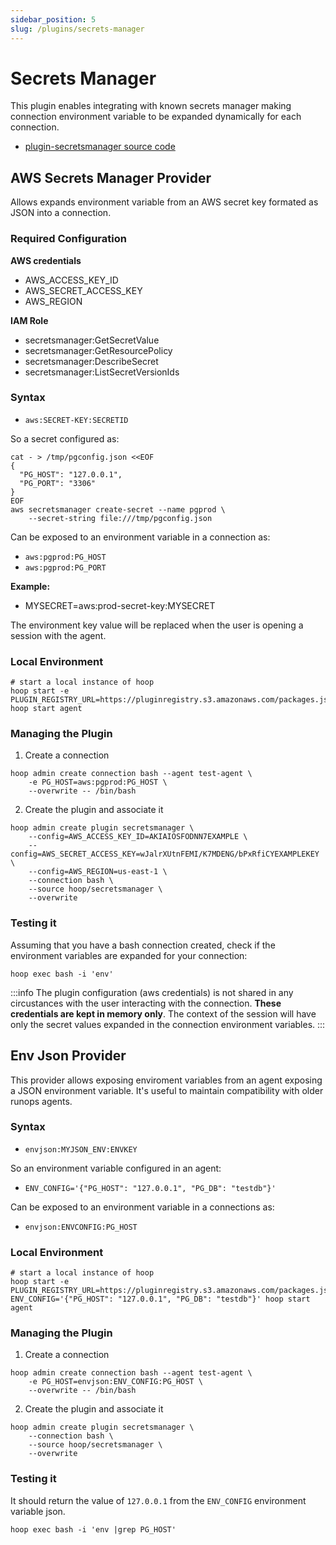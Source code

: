 ```yaml
---
sidebar_position: 5
slug: /plugins/secrets-manager
---
```


# Secrets Manager

This plugin enables integrating with known secrets manager making connection environment variable to be expanded dynamically for each connection.

- [plugin-secretsmanager source code](https://github.com/hoophq/plugin-secretsmanager)

## AWS Secrets Manager Provider

Allows expands environment variable from an AWS secret key formated as JSON into a connection.

### Required Configuration

**AWS credentials**

- AWS_ACCESS_KEY_ID
- AWS_SECRET_ACCESS_KEY
- AWS_REGION

**IAM Role**

- secretsmanager:GetSecretValue
- secretsmanager:GetResourcePolicy
- secretsmanager:DescribeSecret
- secretsmanager:ListSecretVersionIds

### Syntax

- `aws:SECRET-KEY:SECRETID`

So a secret configured as:

```shell
cat - > /tmp/pgconfig.json <<EOF
{
  "PG_HOST": "127.0.0.1",
  "PG_PORT": "3306"
}
EOF
aws secretsmanager create-secret --name pgprod \
    --secret-string file:///tmp/pgconfig.json
```

Can be exposed to an environment variable in a connection as:

- `aws:pgprod:PG_HOST`
- `aws:pgprod:PG_PORT`

**Example:**

- MYSECRET=aws:prod-secret-key:MYSECRET

The environment key value will be replaced when the user is opening a session with the agent.

### Local Environment

```shell
# start a local instance of hoop
hoop start -e PLUGIN_REGISTRY_URL=https://pluginregistry.s3.amazonaws.com/packages.json
hoop start agent
```

### Managing the Plugin

1. Create a connection

```shell
hoop admin create connection bash --agent test-agent \
    -e PG_HOST=aws:pgprod:PG_HOST \
    --overwrite -- /bin/bash
```

2. Create the plugin and associate it

```shell
hoop admin create plugin secretsmanager \
    --config=AWS_ACCESS_KEY_ID=AKIAIOSFODNN7EXAMPLE \
    --config=AWS_SECRET_ACCESS_KEY=wJalrXUtnFEMI/K7MDENG/bPxRfiCYEXAMPLEKEY \
    --config=AWS_REGION=us-east-1 \
    --connection bash \
    --source hoop/secretsmanager \
    --overwrite
```

### Testing it

Assuming that you have a bash connection created, check if the environment variables are expanded for your connection:

```shell
hoop exec bash -i 'env'
```

:::info
The plugin configuration (aws credentials) is not shared in any circustances with the user interacting with the connection. **These credentials are kept in memory only**.
The context of the session will have only the secret values expanded in the connection environment variables.
:::

## Env Json Provider

This provider allows exposing enviroment variables from an agent exposing a JSON environment variable.
It's useful to maintain compatibility with older runops agents.

### Syntax

- `envjson:MYJSON_ENV:ENVKEY`

So an environment variable configured in an agent:

- `ENV_CONFIG='{"PG_HOST": "127.0.0.1", "PG_DB": "testdb"}'`

Can be exposed to an environment variable in a connections as:

- `envjson:ENVCONFIG:PG_HOST`

### Local Environment

```shell
# start a local instance of hoop
hoop start -e PLUGIN_REGISTRY_URL=https://pluginregistry.s3.amazonaws.com/packages.json
ENV_CONFIG='{"PG_HOST": "127.0.0.1", "PG_DB": "testdb"}' hoop start agent
```

### Managing the Plugin

1. Create a connection

```shell
hoop admin create connection bash --agent test-agent \
    -e PG_HOST=envjson:ENV_CONFIG:PG_HOST \
    --overwrite -- /bin/bash
```

2. Create the plugin and associate it

```shell
hoop admin create plugin secretsmanager \
    --connection bash \
    --source hoop/secretsmanager \
    --overwrite
```

### Testing it

It should return the value of `127.0.0.1` from the `ENV_CONFIG` environment variable json.

```shell
hoop exec bash -i 'env |grep PG_HOST'
```

